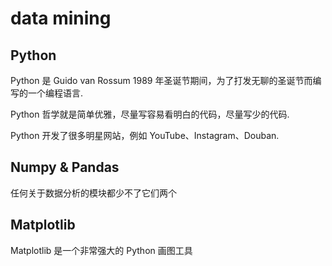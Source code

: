 
# data mining

## Python

Python 是 Guido van Rossum 1989 年圣诞节期间，为了打发无聊的圣诞节而编写的一个编程语言.

Python 哲学就是简单优雅，尽量写容易看明白的代码，尽量写少的代码.

Python 开发了很多明星网站，例如 YouTube、Instagram、Douban.


## Numpy & Pandas

 任何关于数据分析的模块都少不了它们两个

## Matplotlib

 Matplotlib 是一个非常强大的 Python 画图工具
